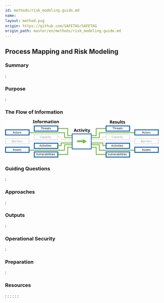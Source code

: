 ```yaml
---
id: methods/risk_modeling.guide.md
name: 
layout: method.pug
origin: https://github.com/SAFETAG/SAFETAG
origin_path: master/en/methods/risk_modeling.guide.md
---
```

## Process Mapping and Risk Modeling

### Summary
:[](../methods/risk_modeling/summary.md)
### Purpose
:[](../methods/risk_modeling/purpose.md)
### The Flow of Information
![Risk Modeling Information Flow](images/info_flows/risk_modeling.svg)

### Guiding Questions
:[](../methods/risk_modeling/guiding_questions.md)
### Approaches
:[](../methods/risk_modeling/approaches.md)
### Outputs
:[](../methods/risk_modeling/output.md)
### Operational Security
:[](../methods/risk_modeling/operational_security.md)
### Preparation
:[](../methods/risk_modeling/preparation.md)



### Resources
<div class="greybox">

:[](../references/risk_modeling.overview.md)
:[](../references/threat_assessment.md)
:[](../references/risk_activities.md)
:[](../references/threat_activities.md)
:[](../references/risk_matrix_activities.md)
:[](../references/alternative_risk_assessment_activities.md)
</div>




